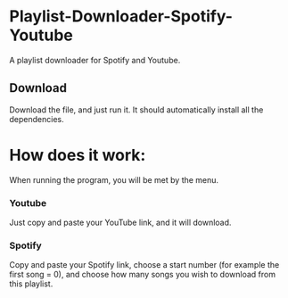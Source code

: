 # Playlist-Downloader-Spotify-Youtube
A playlist downloader for Spotify and Youtube.
## Download
Download the file, and just run it. It should automatically install all the dependencies. 

# How does it work:
When running the program, you will be met by the menu.

### Youtube
Just copy and paste your YouTube link, and it will download.

### Spotify
Copy and paste your Spotify link, choose a start number (for example the first song = 0), and choose how many songs you wish to download from this playlist.

